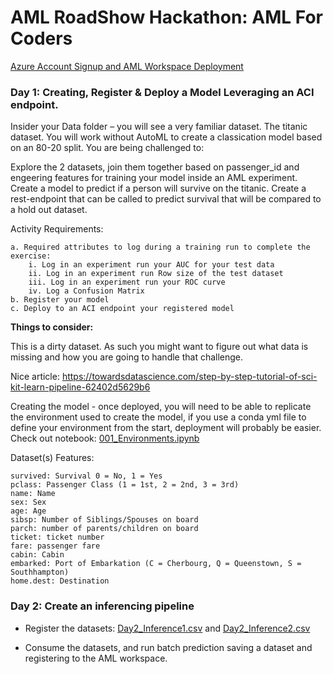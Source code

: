 # AML RoadShow Hackathon: AML For Coders

[Azure Account Signup and AML Workspace Deployment](RegisterForAzureAccount.md)

### Day 1: Creating, Register & Deploy a Model Leveraging an ACI endpoint.

Insider your Data folder – you will see a very familiar dataset.
The titanic dataset. You will work without AutoML to create a classication model based on an 80-20 split. You are being challenged to:

Explore the 2 datasets, join them together based on passenger_id and engeering features for training your model inside an AML experiment.
Create a model to predict if a person will survive on the titanic.
Create a rest-endpoint that can be called to predict survival that will be compared to a hold out dataset.

Activity Requirements:

    a. Required attributes to log during a training run to complete the exercise:
        i. Log in an experiment run your AUC for your test data
        ii. Log in an experiment run Row size of the test dataset
        iii. Log in an experiment run your ROC curve
        iv. Log a Confusion Matrix
    b. Register your model
    c. Deploy to an ACI endpoint your registered model

**Things to consider:**

This is a dirty dataset. As such you might want to figure out what data is missing and how you are going to handle that challenge.

Nice article: https://towardsdatascience.com/step-by-step-tutorial-of-sci-kit-learn-pipeline-62402d5629b6

Creating the model - once deployed, you will need to be able to replicate the environment used to create the model, if you use a conda yml file to define your environment from the start, deployment will probably be easier. Check out notebook: [001_Environments.ipynb](001_Environments.ipynb)

Dataset(s) Features:

    survived: Survival 0 = No, 1 = Yes
    pclass: Passenger Class (1 = 1st, 2 = 2nd, 3 = 3rd)
    name: Name
    sex: Sex
    age: Age
    sibsp: Number of Siblings/Spouses on board
    parch: number of parents/children on board
    ticket: ticket number
    fare: passenger fare
    cabin: Cabin
    embarked: Port of Embarkation (C = Cherbourg, Q = Queenstown, S = Southhampton)
    home.dest: Destination

### Day 2: Create an inferencing pipeline 

- Register the datasets:
[Day2_Inference1.csv](./Data/Day2_Inference1.csv)
and
[Day2_Inference2.csv](./Data/Day2_Inference2.csv)


- Consume the datasets, and run batch prediction saving a dataset and registering to the AML workspace.


